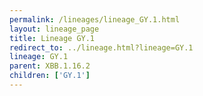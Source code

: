 ```yaml
---
permalink: /lineages/lineage_GY.1.html
layout: lineage_page
title: Lineage GY.1
redirect_to: ../lineage.html?lineage=GY.1
lineage: GY.1
parent: XBB.1.16.2
children: ['GY.1']
---
```

